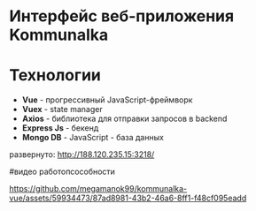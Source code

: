 
# Интерфейс веб-приложения Kommunalka
# Технологии

- **Vue** - прогрессивный JavaScript-фреймворк
- **Vuex** - state manager
- **Axios** - библиотека для отправки запросов в backend
- **Express Js** - бекенд 
- **Mongo DB** - JavaScript - база данных

развернуто: http://188.120.235.15:3218/

#видео работопсособности

https://github.com/megamanok99/kommunalka-vue/assets/59934473/87ad8981-43b2-46a6-8ff1-f48cf095eadd

